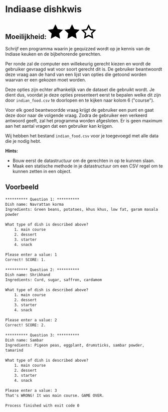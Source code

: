 # Indiaase dishkwis
## Moeilijkheid: ![Filled](../resources/star-filled.svg) ![Filled](../resources/star-filled.svg) ![Outlined](../resources/star-outlined.svg)
Schrijf een programma waarin je gequizzed wordt op je kennis van de Indiase keuken en de bijbehorende gerechten.

Per ronde zal de computer een willekeurig gerecht kiezen en wordt de gebruiker gevraagd wat voor soort gerecht dit is. De gebruiker beantwoordt deze vraag aan de hand van een lijst van opties die getoond worden waarvan er een gekozen moet worden.

Deze opties zijn echter afhankelijk van de dataset die gebruikt wordt. Je dient dus, voordat je deze opties presenteert eerst te bepalen welke dit zijn door `indian_food.csv` te doorlopen en te kijken naar kolom 6 ("course").

Voor elk goed beantwoordde vraag krijgt de gebruiker een punt en gaat deze door naar de volgende vraag. Zodra de gebruiker een verkeerd antwoord geeft, zal het programma worden afgesloten. Er is geen maximum aan het aantal vragen dat een gebruiker kan krijgen.

Wij hebben het bestand `indian_food.csv` voor je toegevoegd met alle data die je nodig hebt.

**Hints:**
- Bouw eerst de datastructuur om de gerechten in op te kunnen slaan.
- Maak een statische methode in je datastructuur om een CSV regel om te kunnen zetten in een object.

## Voorbeeld
```text
********** Question 1: **********
Dish name: Navrattan korma
Ingredients: Green beans, potatoes, khus khus, low fat, garam masala powder

What type of dish is described above?
	1. main course
	2. dessert
	3. starter
	4. snack

Please enter a value: 1
Correct! SCORE: 1.

********** Question 2: **********
Dish name: Shrikhand
Ingredients: Curd, sugar, saffron, cardamom

What type of dish is described above?
	1. main course
	2. dessert
	3. starter
	4. snack

Please enter a value: 2
Correct! SCORE: 2.

********** Question 3: **********
Dish name: Sambar
Ingredients: Pigeon peas, eggplant, drumsticks, sambar powder, tamarind

What type of dish is described above?
	1. main course
	2. dessert
	3. starter
	4. snack

Please enter a value: 3
That's WRONG! It was main course. GAME OVER.

Process finished with exit code 0
```